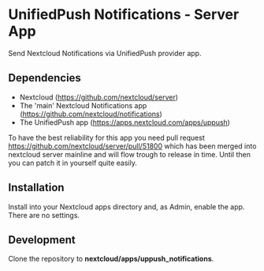 # UnifiedPush Notifications - Server App

Send Nextcloud Notifications via UnifiedPush provider app.

## Dependencies

* Nextcloud (https://github.com/nextcloud/server)
* The 'main' Nextcloud Notifications app (https://github.com/nextcloud/notifications)
* The UnifiedPush app (https://apps.nextcloud.com/apps/uppush)

To have the best reliability for this app you need pull request https://github.com/nextcloud/server/pull/51800 which has been merged into nextcloud server mainline and will flow trough to release in time. Until then you can patch it in yourself quite easily.

## Installation

Install into your Nextcloud apps directory and, as Admin, enable the app. There are no settings.

## Development

Clone the repository to __nextcloud/apps/uppush_notifications__.
